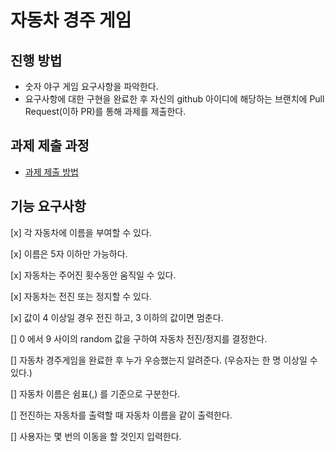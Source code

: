 # 자동차 경주 게임
## 진행 방법
* 숫자 야구 게임 요구사항을 파악한다.
* 요구사항에 대한 구현을 완료한 후 자신의 github 아이디에 해당하는 브랜치에 Pull Request(이하 PR)를 통해 과제를 제출한다.

## 과제 제출 과정
* [과제 제출 방법](https://github.com/next-step/nextstep-docs/tree/master/precourse)

## 기능 요구사항
[x] 각 자동차에 이름을 부여할 수 있다.

[x] 이름은 5자 이하만 가능하다.

[x] 자동차는 주어진 횟수동안 움직일 수 있다.

[x] 자동차는 전진 또는 정지할 수 있다.

[x] 값이 4 이상일 경우 전진 하고, 3 이하의 값이면 멈춘다.

[] 0 에서 9 사이의 random 값을 구하여 자동차 전진/정지를 결정한다.

[] 자동차 경주게임을 완료한 후 누가 우승했는지 알려준다. (우승자는 한 명 이상일 수 있다.)

[] 자동차 이름은 쉼표(,) 를 기준으로 구분한다.

[] 전진하는 자동차를 출력할 때 자동차 이름을 같이 출력한다.

[] 사용자는 몇 번의 이동을 할 것인지 입력한다.
